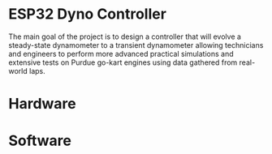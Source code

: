 # ESP32 Dyno Controller

The main goal of the project is to design a controller that will evolve a steady-state dynamometer to a transient dynamometer allowing technicians and engineers to perform more advanced practical simulations and extensive tests on Purdue go-kart engines using data gathered from real-world laps.

# Hardware

# Software
